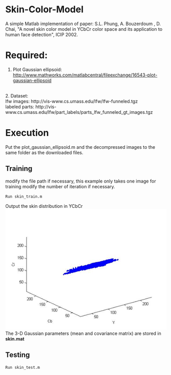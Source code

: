 # Skin-Color-Model
A simple Matlab implementation of paper: S.L. Phung, A. Bouzerdoum
, D. Chai, "A novel skin color model in YCbCr color space and its application to human face detection", ICIP 2002.

# Required:
1. Plot Gaussian ellipsoid: http://www.mathworks.com/matlabcentral/fileexchange/16543-plot-gaussian-ellipsoid
<br>
2. Dataset: <br>
lfw images: http://vis-www.cs.umass.edu/lfw/lfw-funneled.tgz <br>
labeled parts: http://vis-www.cs.umass.edu/lfw/part_labels/parts_lfw_funneled_gt_images.tgz

# Execution
Put the plot_gaussian_ellipsoid.m and the decompressed images to the same folder as the downloaded files.
## Training
modify the file path if necessary, this example only takes one image for training
modify the number of iteration if necessary.
```
Run skin_train.m
```
Output the skin distribution in YCbCr
<br>
![Skin distribution in YCbCr](skin_dist.jpg)
<br>
The 3-D Gaussian parameters (mean and covariance matrix) are stored in <b>skin.mat</b>

## Testing
```
Run skin_test.m
```
